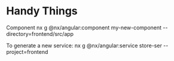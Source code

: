 # Handy Things

Component
nx g @nx/angular:component my-new-component --directory=frontend/src/app


To generate a new service:
nx g @nx/angular:service store-ser --project=frontend
